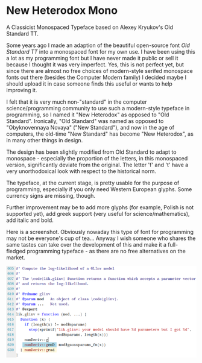 # New Heterodox Mono

A Classicist Monospaced Typeface based on Alexey Kryukov's Old Standard TT.

Some years ago I made an adaption of the beautiful open-source font _Old Standard TT_ into a monospaced font
for my own use. I have been using this a lot as my programming font but I have never made it public or sell
it because I thought it was very imperfect. Yes, this is not perfect yet, but since there are almost no free
choices of modern-style serifed monospace fonts out there (besides the Computer Modern family) I decided
maybe I should upload it in case someone finds this useful or wants to help improving it.

I felt that it is very much non-"standard" in the computer science/programming community
to use such a modern-style typeface in programming, so I named it "New Heterodox" as opposed to "Old Standard".
Ironically, "Old Standard" was named as opposed to "Obyknovennaya Novaya" ("New Standard"), and now in
the age of computers, the old-time "New Standard" has become "New Heterodox", as in many other things in
design.

The design has been slightly modified from Old Standard to adapt to monospace - especially the proportion of
the letters, in this monospaced version, significantly deviate from the original. The letter 'f' and 't'
have a very unorthodoxical look with respect to the historical norm.

The typeface, at the current stage, is pretty usable for the purpose of programming, especially if you
only need Western European glyphs. Some currency signs are missing, though.

Further improvement may be to add more glyphs (for example, Polish is not supported yet), add greek
support (very useful for science/mathematics), add italic and bold.

Here is a screenshot. Obviously nowaday this type of font for programming may not be everyone's cup of tea...
Anyway I wish someone who shares the same tastes can take over the development of this and make it a full-fledged
programming typeface - as there are no free alternatives on the market.

![Screenshot](https://github.com/hckiang/font-new-heterodox-mono/blob/a76c824488ebe647f48deb5140c41b8fce95f745/screenshot01.png)
